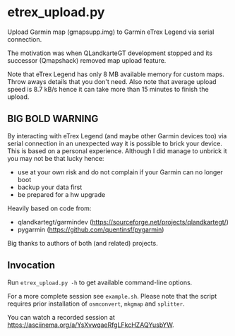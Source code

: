 # etrex_upload.py

Upload Garmin map (gmapsupp.img) to Garmin eTrex Legend via serial
connection.

The motivation was when QLandkarteGT development stopped and its
successor (Qmapshack) removed map upload feature.

Note that eTrex Legend has only 8 MB available memory for custom
maps. Throw aways details that you don't need. Also note that average
upload speed is 8.7 kB/s hence it can take more than 15 minutes to
finish the upload.

## BIG BOLD WARNING

By interacting with eTrex Legend (and maybe other Garmin devices
too) via serial connection in an unexpected way it is possible
to brick your device. This is based on a personal experience.
Although I did manage to unbrick it you may not be that lucky
hence:
  - use at your own risk and do not complain if your Garmin
    can no longer boot
  - backup your data first
  - be prepared for a hw upgrade

Heavily based on code from:
  - qlandkartegt/garmindev (https://sourceforge.net/projects/qlandkartegt/)
  - pygarmin (https://github.com/quentinsf/pygarmin)

Big thanks to authors of both (and related) projects.

## Invocation
Run `etrex_upload.py -h` to get available command-line options.

For a more complete session see `example.sh`. Please note that the script
requires prior installation of `osmconvert`, `mkgmap` and `splitter`.

You can watch a recorded session at https://asciinema.org/a/YsXvwqaeRfgLFkcHZAQYusbYW.
